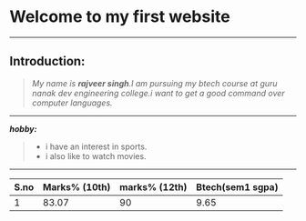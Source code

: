 # Welcome to my first website
---
## Introduction:
 > *My name is **rajveer singh**.I am pursuing my btech course at guru nanak dev engineering college.i want to get a good command over computer languages.*

---

***hobby:***

>- i have an interest in sports.
>- i also like to watch movies.

---

|S.no| Marks% (10th)|marks% (12th)| Btech(sem1 sgpa)|
|--|--|--|--|
|1 |83.07|90|9.65|




